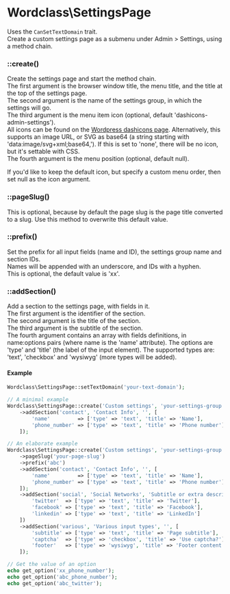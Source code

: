 # Wordclass\SettingsPage
Uses the `CanSetTextDomain` trait.  
Create a custom settings page as a submenu under Admin > Settings, using a method chain.  

### ::create()
Create the settings page and start the method chain.  
The first argument is the browser window title, the menu title, and the title at the top of the settings page.  
The second argument is the name of the settings group, in which the settings will go.  
The third argument is the menu item icon (optional, default 'dashicons-admin-settings').  
All icons can be found on the [Wordpress dashicons page](https://developer.wordpress.org/resource/dashicons/). Alternatively, this supports an image URL, or SVG as base64 (a string starting with 'data:image/svg+xml;base64,'). If this is set to 'none', there will be no icon, but it's settable with CSS.  
The fourth argument is the menu position (optional, default null).

If you'd like to keep the default icon, but specify a custom menu order, then set null as the icon argument.

### ::pageSlug()
This is optional, because by default the page slug is the page title converted to a slug. Use this method to overwrite this default value.

### ::prefix()
Set the prefix for all input fields (name and ID), the settings group name and section IDs.  
Names will be appended with an underscore, and IDs with a hyphen.  
This is optional, the default value is 'xx'.

### ::addSection()
Add a section to the settings page, with fields in it.  
The first argument is the identifier of the section.  
The second argument is the title of the section.  
The third argument is the subtitle of the section.  
The fourth argument contains an array with fields definitions, in name:options pairs (where name is the 'name' attribute). The options are 'type' and 'title' (the label of the input element). The supported types are: 'text', 'checkbox' and 'wysiwyg' (more types will be added).

#### Example
```php
Wordclass\SettingsPage::setTextDomain('your-text-domain');

// A minimal example
Wordclass\SettingsPage::create('Custom settings', 'your-settings-group')
    ->addSection('contact', 'Contact Info', '', [
        'name'         => ['type' => 'text', 'title' => 'Name'],
        'phone_number' => ['type' => 'text', 'title' => 'Phone number']
    ]);

// An elaborate example
Wordclass\SettingsPage::create('Custom settings', 'your-settings-group', 'dashicons-admin-tools', 2)
    ->pageSlug('your-page-slug')
    ->prefix('abc')
    ->addSection('contact', 'Contact Info', '', [
        'name'         => ['type' => 'text', 'title' => 'Name'],
        'phone_number' => ['type' => 'text', 'title' => 'Phone number']
    ]);
    ->addSection('social', 'Social Networks', 'Subtitle or extra descriptive text', [
        'twitter'  => ['type' => 'text', 'title' => 'Twitter'],
        'facebook' => ['type' => 'text', 'title' => 'Facebook'],
        'linkedin' => ['type' => 'text', 'title' => 'LinkedIn']
    ])
    ->addSection('various', 'Various input types', '', [
        'subtitle' => ['type' => 'text', 'title' => 'Page subtitle'],
        'captcha'  => ['type' => 'checkbox', 'title' => 'Use captcha?'],
        'footer'   => ['type' => 'wysiwyg', 'title' => 'Footer content']
    ]);

// Get the value of an option
echo get_option('xx_phone_number');
echo get_option('abc_phone_number');
echo get_option('abc_twitter');
```
